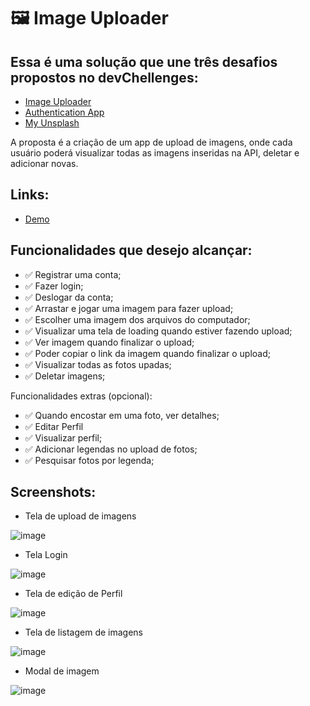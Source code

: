 # 🖼️ Image Uploader

## Essa é uma solução que une três desafios propostos no devChellenges:

- [Image Uploader](https://devchallenges.io/challenges/O2iGT9yBd6xZBrOcVirx)
- [Authentication App](https://devchallenges.io/challenges/N1fvBjQfhlkctmwj1tnw)
- [My Unsplash](https://devchallenges.io/challenges/rYyhwJAxMfES5jNQ9YsP)

A proposta é a criação de um app de upload de imagens, onde cada usuário poderá visualizar todas as imagens inseridas na API, deletar e adicionar novas.

## Links:

- [Demo](https://image-uploader-azure.vercel.app)

## Funcionalidades que desejo alcançar:

- :white_check_mark: Registrar uma conta;
- :white_check_mark: Fazer login;
- :white_check_mark: Deslogar da conta;
- :white_check_mark: Arrastar e jogar uma imagem para fazer upload;
- :white_check_mark: Escolher uma imagem dos arquivos do computador;
- :white_check_mark: Visualizar uma tela de loading quando estiver fazendo upload;
- :white_check_mark: Ver imagem quando finalizar o upload;
- :white_check_mark: Poder copiar o link da imagem quando finalizar o upload;
- :white_check_mark: Visualizar todas as fotos upadas;
- :white_check_mark: Deletar imagens;

Funcionalidades extras (opcional):

- :white_check_mark: Quando encostar em uma foto, ver detalhes;
- :white_check_mark: Editar Perfil
- :white_check_mark: Visualizar perfil;
- :white_check_mark: Adicionar legendas no upload de fotos;
- :white_check_mark: Pesquisar fotos por legenda;

## Screenshots:

- Tela de upload de imagens

![image](https://user-images.githubusercontent.com/71570108/212918331-b7d756b3-1e8d-4907-995e-88cb44d0b517.png)

- Tela Login

![image](https://user-images.githubusercontent.com/71570108/212918584-77cd75bc-ce0b-4920-92e9-6f6e628cb591.png)

- Tela de edição de Perfil

![image](https://user-images.githubusercontent.com/71570108/212918918-403d10f6-598e-48ef-b2a2-074ed90614f6.png)

- Tela de listagem de imagens

![image](https://user-images.githubusercontent.com/71570108/215105679-94b3d53a-6109-4a9b-9511-b5609c2f7a1f.png)

- Modal de imagem

![image](https://user-images.githubusercontent.com/71570108/215105777-db385524-3213-496d-b4fc-931d88b64630.png)
